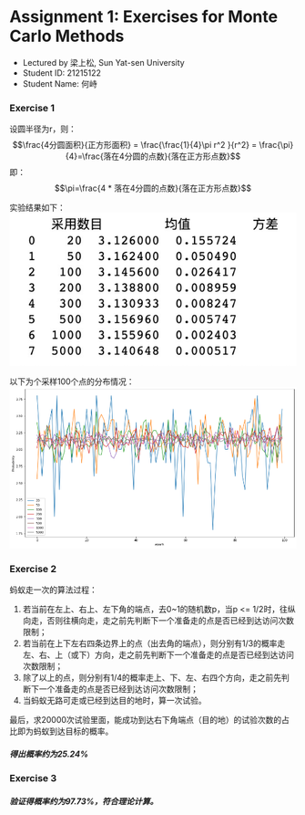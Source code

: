 # Assignment 1: Exercises for Monte Carlo Methods


* Lectured by 梁上松, Sun Yat-sen University
* Student ID:   21215122          
* Student Name: 何峙

### Exercise 1

设圆半径为r，则：
$$\frac{4分圆面积}{正方形面积} = \frac{\frac{1}{4}\pi r^2 }{r^2} = \frac{\pi}{4}=\frac{落在4分圆的点数}{落在正方形点数}$$
即：
$$\pi=\frac{4 * 落在4分圆的点数}{落在正方形点数}$$

实验结果如下：
![./a2.jpg](./a2.jpg)

以下为个采样100个点的分布情况：
![./a1.png](./a1.png)



### Exercise 2

蚂蚁走一次的算法过程：

1. 若当前在左上、右上、左下角的端点，去0~1的随机数p，当p <= 1/2时，往纵向走，否则往横向走，走之前先判断下一个准备走的点是否已经到达访问次数限制；
2. 若当前在上下左右四条边界上的点（出去角的端点），则分别有1/3的概率走左、右、上（或下）方向，走之前先判断下一个准备走的点是否已经到达访问次数限制；
3. 除了以上的点，则分别有1/4的概率走上、下、左、右四个方向，走之前先判断下一个准备走的点是否已经到达访问次数限制；
4. 当蚂蚁无路可走或已经到达目的地时，算一次试验。

最后，求20000次试验里面，能成功到达右下角端点（目的地）的试验次数的占比即为蚂蚁到达目标的概率。


##### 得出概率约为25.24%


### Exercise 3

##### 验证得概率约为97.73%，符合理论计算。
